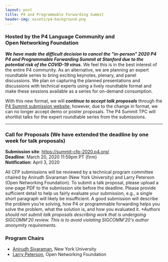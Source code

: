 ```yaml
---
layout: post
title: P4 and Programmable Forwarding Summit 
header-img: assets/p4-background.png
---
```


### Hosted by the P4 Language Community and <br /> Open Networking Foundation  

***We have made the difficult decision to cancel the "in-person" 2020 P4 P4 and Programmable Forwarding Summit at Stanford due to the potential risk of the COVID-19 virus.***  We feel this is in the best interest of the entire P4 community. As an alternative, we are planning an expert roundtable series to bring exciting keynotes, plenary, and panel discussions.  We plan on capturing the planned presentations and discussions with technical experts using a lively roundtable format and make these sessions available as a series for on-demand consumption.

With this new format, we will ***continue to accept talk proposals*** through the [P4 Summit submission website](https://summit-cfp-2020.p4.org/); however, due to the change in format, we can no longer accept demo or poster proposals. The P4 Summit TPC will shortlist talks for the expert roundtable series from the submissions.  

---

### Call for Proposals (We have extended the deadline by one week for talk proposals)
**Submission site**: <https://summit-cfp-2020.p4.org/> <br />
**Deadline**: March 20, 2020 11:59pm PT (firm) <br />
**Notification**: April 3, 2020

All CFP submissions will be reviewed by a technical program committee chaired by Anirudh Sivaraman (New York University) and Larry Peterson (Open Networking Foundation). To submit a talk proposal, please upload a one-page PDF to the submission site before the deadline. Please provide sufficient detail to help us fairly evaluate your submission, e.g., a single short paragraph will likely be insufficient. A good submission will describe the problem you’re solving, how P4 or programmable forwarding helps you solve the problem, what the solution is, and how you evaluated it.
_*Authors should not submit talk proposals describing work that is undergoing SIGCOMM'20 review. This is to avoid violating SIGCOMM'20's author anonymity requirements._

### Program Chairs
* [Anirudh Sivaraman](https://cs.nyu.edu/~anirudh/), New York University
* [Larry Peterson](https://www.opennetworking.org/executive-team/#bio-Larry-Peterson), Open Networking Foundation


